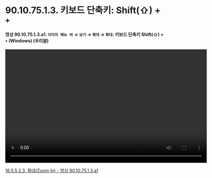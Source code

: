 # 90.10.75.1.3. 키보드 단축키: Shift(⇧) + `+`

<a id="90-10-75-01-03-a1"></a>

#### 영상 90.10.75.1.3.a1. `이미지 메뉴 바` → `보기` → `확대` → `확대`: 키보드 단축키 Shift(⇧) + `+` (Windows) (우리말)
<video controls="controls" width="640" height="360" src="https://github.com/user-attachments/assets/2b104709-a84e-41d5-886d-dd68eda28c22"></video>

[16.5.5.2.3. 확대(Zoom In) - 영상 90.10.75.1.3.a1](./16-05-05-02-03-zoom_in.md#90-10-75-01-03-a1)